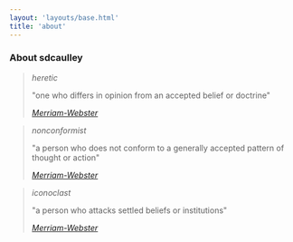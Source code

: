 ```yaml
---
layout: 'layouts/base.html'
title: 'about'
---
```


### About sdcaulley

<blockquote cite="https://www.merriam-webster.com/dictionary/heretic">
  <dfn>heretic</dfn>
  <p>
    "one who differs in opinion from an accepted belief or doctrine"
  </p>
  <cite>
    <a href="https://www.merriam-webster.com/dictionary/heretic">
      Merriam-Webster
    </a>
  </cite>
</blockquote>
<blockquote cite="https://www.merriam-webster.com/dictionary/nonconformist">
  <dfn>nonconformist</dfn>
  <p>
    "a person who does not conform to a generally accepted pattern of thought or action"
  </p>
  <cite>
    <a href="https://www.merriam-webster.com/dictionary/nonconformist">
      Merriam-Webster
    </a>
  </cite>
</blockquote>
<blockquote cite="https://www.merriam-webster.com/dictionary/iconoclast">
  <dfn>iconoclast</dfn>
  <p>"a person who attacks settled beliefs or institutions"</p>
  <cite>
    <a href="https://www.merriam-webster.com/dictionary/iconoclast">
      Merriam-Webster
    </a>
  </cite>
</blockquote>
